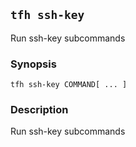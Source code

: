## `tfh ssh-key`

Run ssh-key subcommands

### Synopsis

    tfh ssh-key COMMAND[ ... ]

### Description

Run ssh-key subcommands

